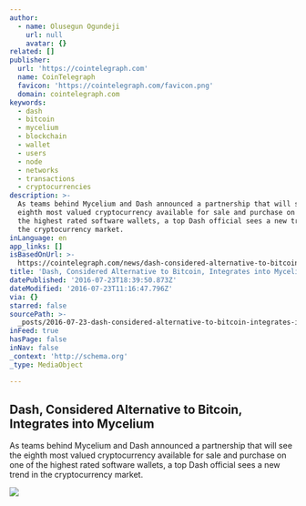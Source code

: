 ```yaml
---
author:
  - name: Olusegun Ogundeji
    url: null
    avatar: {}
related: []
publisher:
  url: 'https://cointelegraph.com'
  name: CoinTelegraph
  favicon: 'https://cointelegraph.com/favicon.png'
  domain: cointelegraph.com
keywords:
  - dash
  - bitcoin
  - mycelium
  - blockchain
  - wallet
  - users
  - node
  - networks
  - transactions
  - cryptocurrencies
description: >-
  As teams behind Mycelium and Dash announced a partnership that will see the
  eighth most valued cryptocurrency available for sale and purchase on one of
  the highest rated software wallets, a top Dash official sees a new trend in
  the cryptocurrency market.
inLanguage: en
app_links: []
isBasedOnUrl: >-
  https://cointelegraph.com/news/dash-considered-alternative-to-bitcoin-integrates-into-mycelium
title: 'Dash, Considered Alternative to Bitcoin, Integrates into Mycelium'
datePublished: '2016-07-23T18:39:50.873Z'
dateModified: '2016-07-23T11:16:47.796Z'
via: {}
starred: false
sourcePath: >-
  _posts/2016-07-23-dash-considered-alternative-to-bitcoin-integrates-into-myc.md
inFeed: true
hasPage: false
inNav: false
_context: 'http://schema.org'
_type: MediaObject

---
```

<article style=""><h1>Dash, Considered Alternative to Bitcoin, Integrates into Mycelium</h1><p>As teams behind Mycelium and Dash announced a partnership that will see the eighth most valued cryptocurrency available for sale and purchase on one of the highest rated software wallets, a top Dash official sees a new trend in the cryptocurrency market.</p><img src="https://cointelegraph.com/images/725_Ly9jb2ludGVsZWdyYXBoLmNvbS9zdG9yYWdlL3VwbG9hZHMvdmlldy8yMzAxMGJlNTc3MzkyMGM1MWQ2OWZlMWM0ZGEyOTJiNy5qcGc=.jpg" /></article>